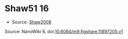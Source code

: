 <a name="material" />

# Shaw51 16
<script type="application/ld+json">
  {
    "@context": "https://schema.org/",
    "@type": "ChemicalSubstance",
    "@id": "https://egonw.github.io/nanowiki/nanowiki46.html#material",
    "http://purl.org/dc/terms/conformsTo":
      {
        "@type": "CreativeWork",
        "@id": "https://bioschemas.org/profiles/ChemicalSubstance/0.4-RELEASE/"
      },
    "identfier": "46",
    "name": "Shaw51 16",
    "url": "https://egonw.github.io/nanowiki/nanowiki46.html#material",
    "sameAs": "http://127.0.0.1/mediawiki/index.php/Special:URIResolver/Shaw51_16"
  }
</script>


* Source: [Shaw2008](Shaw2008.md)


Source: NanoWiki 6, doi:[10.6084/m9.figshare.11897205.v1](https://doi.org/10.6084/m9.figshare.11897205.v1)
